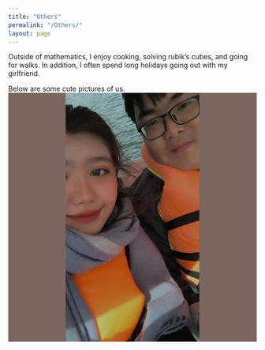 ```yaml
---
title: "Others"
permalink: "/Others/"
layout: page
---
```


Outside of mathematics, I enjoy cooking, solving rubik’s cubes, and going for walks. In addition, I often spend long holidays going out with my girlfriend.

Below are some cute pictures of us.
![image alt](https://github.com/tiendoanmath/tiendoanmath.github.io/blob/master/tien-tuyet.jpg?raw=true)
